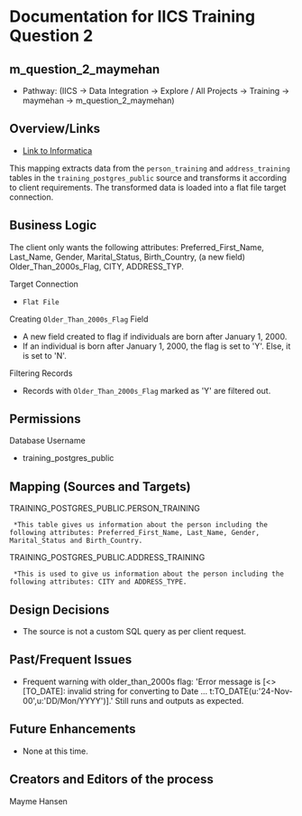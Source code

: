 # Documentation for IICS Training Question 2

## m_question_2_maymehan
- Pathway: (IICS -> Data Integration -> Explore / All Projects -> Training -> maymehan -> m_question_2_maymehan)

## Overview/Links
  - [Link to Informatica](http://go.byu.edu/infadev)

This mapping extracts data from the `person_training` and `address_training` tables in the `training_postgres_public` source and transforms it according to client requirements. The transformed data is loaded into a flat file target connection.

## Business Logic

The client only wants the following attributes: Preferred_First_Name, Last_Name, Gender, Marital_Status, Birth_Country, (a new field) Older_Than_2000s_Flag, CITY, ADDRESS_TYP.

Target Connection
- `Flat File`

Creating `Older_Than_2000s_Flag` Field
- A new field created to flag if individuals are born after January 1, 2000. 
- If an individual is born after January 1, 2000, the flag is set to 'Y'. Else, it is set to 'N'.

Filtering Records
- Records with `Older_Than_2000s_Flag` marked as 'Y' are filtered out.
  
## Permissions

Database Username
- training_postgres_public

## Mapping (Sources and Targets)

TRAINING_POSTGRES_PUBLIC.PERSON_TRAINING

     *This table gives us information about the person including the following attributes: Preferred_First_Name, Last_Name, Gender, Marital_Status and Birth_Country.

TRAINING_POSTGRES_PUBLIC.ADDRESS_TRAINING

     *This is used to give us information about the person including the following attributes: CITY and ADDRESS_TYPE.

## Design Decisions
- The source is not a custom SQL query as per client request.
## Past/Frequent Issues
- Frequent warning with older_than_2000s flag: 'Error message is [<<Expression Error>> [TO_DATE]: invalid string for converting to Date ... t:TO_DATE(u:'24-Nov-00',u:'DD/Mon/YYYY')].' Still runs and outputs as expected.
## Future Enhancements
- None at this time.
## Creators and Editors of the process
Mayme Hansen
